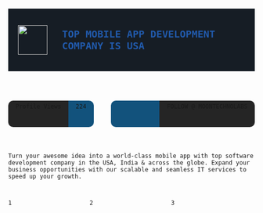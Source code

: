 <code>
<div style="padding:20px;display: flex; align-items: center;background: #161D25">
   <img style="margin-right: 30px" src="logo.svg" height="60"> 
   <p style="color:#215AAC;font-size:20px;font-weight:bold;margin-left:auto;">TOP MOBILE APP DEVELOPMENT COMPANY IS USA</p>
</div>

<div style="display:flex;padding-top:20px;">
    <p style="padding:5px 15px; background:#252525; border-top-left-radius:10px; border-bottom-left-radius:10px;">Profile Views</p>
    <p style="background:#12527C;padding:5px 15px;border-top-right-radius:10px;border-bottom-right-radius:10px;">224</p>
    <p style="padding:8px 10px 0px 10px; background:#12527C; border-top-left-radius:10px; border-bottom-left-radius:10px;margin-left:auto;">
         <img src="twitter-transparent-bg-logo.svg" height="15">
    </p>
    <p style="background:#252525;padding:5px 15px;border-top-right-radius:10px;border-bottom-right-radius:10px;">FOLLOW @ MOONTECHNOLABS</p>
</div>

<p>Turn your awesome idea into a world-class mobile app with top software development company in the USA, India & across the globe. Expand your business opportunities with our scalable and seamless IT services to speed up your growth.</p>

<div style="display: grid;grid-template-columns: 33% 33% 33%;">
    <div>1</div>
    <div>2</div>
    <div>3</div>
</div>
</code>
